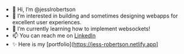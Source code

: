 - 👋 Hi, I’m @jesslrobertson
- 👀 I’m interested in building and sometimes designing webapps for excellent user experiences.
- 🌱 I’m currently learning how to implement websockets!
- 📫 You can reach me on [LinkedIn](https://www.linkedin.com/in/jessrobertsoncodes/)
- ✨ Here is my [portfolio](https://jess-robertson.netlify.app]

<!---
jesslrobertson/jesslrobertson is a ✨ special ✨ repository because its `README.md` (this file) appears on your GitHub profile.
You can click the Preview link to take a look at your changes.
--->
